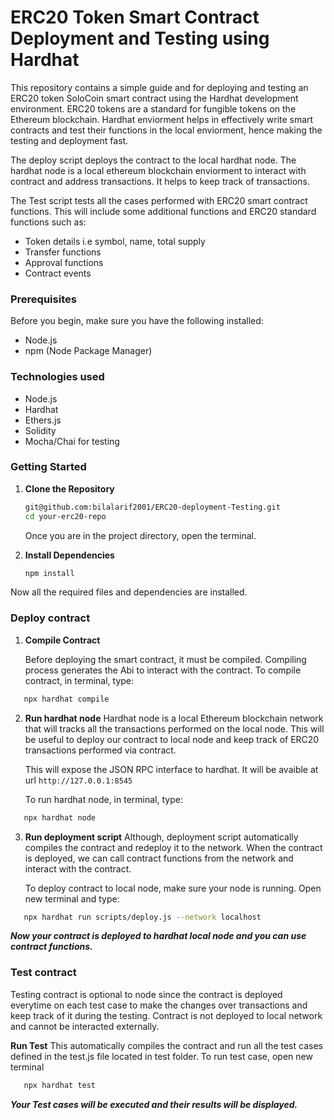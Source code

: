 # ERC20 Token Smart Contract Deployment and Testing using Hardhat

This repository contains a simple guide and for deploying and testing an ERC20 token SoloCoin smart contract using the Hardhat development environment. ERC20 tokens are a standard for fungible tokens on the Ethereum blockchain. Hardhat enviorment helps in effectively write smart contracts and test their functions in the local enviorment, hence making the testing and deployment fast.

The deploy script deploys the contract to the local hardhat node. The hardhat node is a local ethereum blockchain enviorment to interact with contract and address transactions. It helps to keep track of transactions.

The Test script tests all the cases performed with ERC20 smart contract functions. This will include some additional functions and ERC20 standard functions such as:

- Token details i.e symbol, name, total supply
- Transfer functions
- Approval functions
- Contract events

### Prerequisites

Before you begin, make sure you have the following installed:

- Node.js
- npm (Node Package Manager)

### Technologies used

- Node.js
- Hardhat
- Ethers.js
- Solidity
- Mocha/Chai for testing

### Getting Started

1. **Clone the Repository**

   ```bash
   git@github.com:bilalarif2001/ERC20-deployment-Testing.git
   cd your-erc20-repo 
   ```
   Once you are in the project directory, open the terminal.
   
2. **Install Dependencies**

   ```bash
   npm install
   ```
Now all the required files and dependencies are installed.

### Deploy contract

1. **Compile Contract**

   Before deploying the smart contract, it must be compiled. Compiling process generates the Abi to interact with the contract.
   To compile contract, in terminal, type:
```bash
   npx hardhat compile
   ```

2. **Run hardhat node**
   Hardhat node is a local Ethereum blockchain network that will tracks all the transactions performed on the local node. This will be useful to deploy our contract to local node and keep track of ERC20 transactions performed via contract.

   This will expose the JSON RPC interface to hardhat. It will be avaible at url ```http://127.0.0.1:8545```

   To run hardhat node, in terminal, type:
```bash
   npx hardhat node
   ```
3. **Run deployment script**
   Although, deployment script automatically compiles the contract and redeploy it to the network. When the contract is deployed, we can call contract functions from the network and interact with the contract.

   To deploy contract to local node, make sure your node is running. Open new terminal and type:
```bash
   npx hardhat run scripts/deploy.js --network localhost
   ```
   ***Now your contract is deployed to hardhat local node and you can use contract functions.***

   ### Test contract

Testing contract is optional to node since the contract is deployed everytime on each test case to make the changes over transactions and keep track of it during the testing. Contract is not deployed to local network and cannot be interacted externally.

 **Run Test**
This automatically compiles the contract and run all the test cases defined in the test.js file located in test folder. To run test case, open new terminal
```bash
   npx hardhat test
   ```

   ***Your Test cases will be executed and their results will be displayed.***

